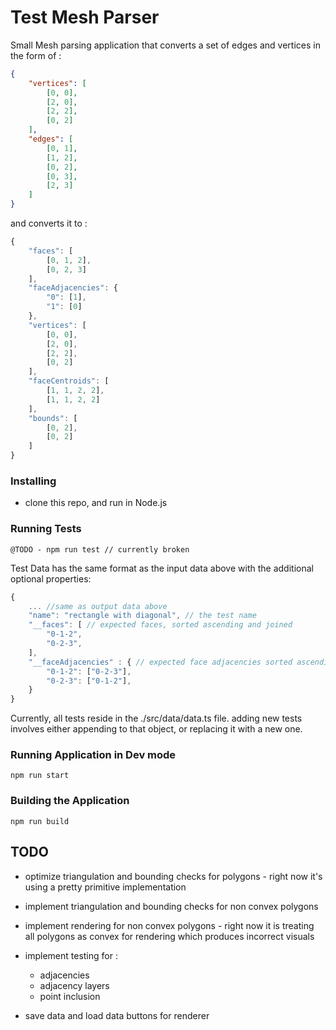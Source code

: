 # Test Mesh Parser

Small Mesh parsing application that converts a set of edges and vertices in the form of : 

```json
{
	"vertices": [
		[0, 0],
		[2, 0],
		[2, 2],
		[0, 2]
	],
	"edges": [
		[0, 1],
		[1, 2],
		[0, 2],
		[0, 3],
		[2, 3]
	]
}
```

and converts it to :

```js
{
	"faces": [
		[0, 1, 2],
		[0, 2, 3]
	],
	"faceAdjacencies": {
		"0": [1],
		"1": [0]
	},
	"vertices": [
		[0, 0],
		[2, 0],
		[2, 2],
		[0, 2]
	],
	"faceCentroids": [
		[1, 1, 2, 2],
		[1, 1, 2, 2]
	],
	"bounds": [
		[0, 2],
		[0, 2]
	]
}
```

### Installing 

-   clone this repo, and run in Node.js

### Running Tests
```
@TODO - npm run test // currently broken
```

Test Data has the same format as the input data above with the additional optional properties:

```js
{
    ... //same as output data above
    "name": "rectangle with diagonal", // the test name
    "__faces": [ // expected faces, sorted ascending and joined
        "0-1-2",
        "0-2-3",
    ],
    "__faceAdjacencies" : { // expected face adjacencies sorted ascending and joined
        "0-1-2": ["0-2-3"],
        "0-2-3": ["0-1-2"],
    }
}
```

Currently, all tests reside in the ./src/data/data.ts file. adding new tests involves either appending to that object, or replacing it with a new one.

### Running Application in Dev mode
```
npm run start
```

### Building the Application
```
npm run build
```

## TODO

- optimize triangulation and bounding checks for polygons - right now it's using a pretty primitive implementation
- implement triangulation and bounding checks for non convex polygons
- implement rendering for non convex polygons - right now it is treating all polygons as convex for rendering which produces incorrect visuals

- implement testing for :
    - adjacencies
    - adjacency layers
    - point inclusion

- save data and load data buttons for renderer